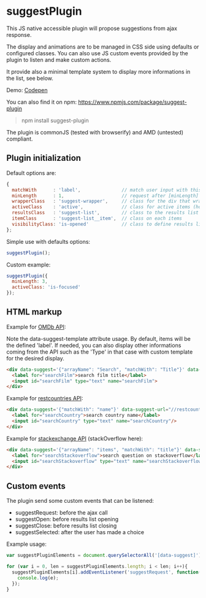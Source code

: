 # suggestPlugin

  This JS native accessible plugin will propose suggestions from ajax response.

  The display and animations are to be managed in CSS side using defaults or configured classes. You can also use JS custom events provided by the plugin to listen and make custom actions.

  It provide also a minimal template system to display more informations in the list, see below.

  Demo: [Codepen](https://codepen.io/lordfpx/pen/zqRzjX)

  You can also find it on npm: https://www.npmjs.com/package/suggest-plugin

  > npm install suggest-plugin

  The plugin is commonJS (tested with browserify) and AMD (untested) compliant.


## Plugin initialization

  Default options are:

  ```javascript
  {
    matchWith      : 'label',               // match user input with this name ('matchWith' is the new name for 'label')
    minLength      : 1,                     // request after [minLength] characters
    wrapperClass   : 'suggest-wrapper',     // class for the div that wrap both input and results
    activeClass    : 'active',              // class for active items (hover+active)
    resultsClass   : 'suggest-list',        // class to the results list element
    itemClass      : 'suggest-list__item',  // class on each items
    visibilityClass: 'is-opened'            // class to define results list visibility
  };
  ```


  Simple use with defaults options:

  ```javascript
  suggestPlugin();
  ```


  Custom example:

  ```javascript
  suggestPlugin({
    minLength: 3,
    activeClass: 'is-focused'
  });
  ```


## HTML markup

  Example for [OMDb API](http://omdbapi.com/):

  Note the data-suggest-template attribute usage. By default, items will be the defined 'label'. If needed, you can also display other informations coming from the API such as the 'Type' in that case with custom template for the desired display.

  ```html
  <div data-suggest='{"arrayName": "Search", "matchWith": "Title"}' data-suggest-template='<span class="type">+<% Type %>+</span> - +<% Title %>' data-suggest-url="//www.omdbapi.com/?s=">
    <label for="searchFilm">search film title</label>
    <input id="searchFilm" type="text" name="searchFilm">
  </div>
  ```


  Example for [restcountries API](https://restcountries.eu/):

  ```html
  <div data-suggest='{"matchWith": "name"}' data-suggest-url="//restcountries.eu/rest/v1/name/">
    <label for="searchCountry">search country name</label>
    <input id="searchCountry" type="text" name="searchCountry"/>
  </div>
  ```


  Example for [stackexchange API](https://api.stackexchange.com/) (stackOverflow here):

  ```html
  <div data-suggest='{"arrayName": "items", "matchWith": "title"}' data-suggest-url="//api.stackexchange.com/2.0/search?site=stackoverflow.com&amp;tagged=javascript&amp;pagesize=10&amp;intitle=">
    <label for="searchStackoverflow">search question on stackoverflow</label>
    <input id="searchStackoverflow" type="text" name="searchStackoverflow"/>
  </div>
  ```

## Custom events

The plugin send some custom events that can be listened:

- suggestRequest: before the ajax call
- suggestOpen: before results list opening
- suggestClose: before results list closing
- suggestSelected: after the user has made a choice

Example usage:

  ```javascript
  var suggestPluginElements = document.querySelectorAll('[data-suggest]');

  for (var i = 0, len = suggestPluginElements.length; i < len; i++){
    suggestPluginElements[i].addEventListener('suggestRequest', function(e){
      console.log(e);
    });
  }
  ```
